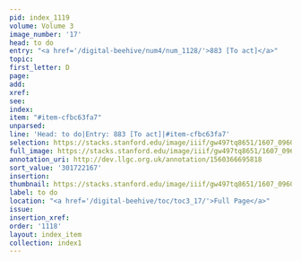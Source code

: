 ```yaml
---
pid: index_1119
volume: Volume 3
image_number: '17'
head: to do
entry: "<a href='/digital-beehive/num4/num_1128/'>883 [To act]</a>"
topic:
first_letter: D
page:
add:
xref:
see:
index:
item: "#item-cfbc63fa7"
unparsed:
line: 'Head: to do|Entry: 883 [To act]|#item-cfbc63fa7'
selection: https://stacks.stanford.edu/image/iiif/gw497tq8651/1607_0960/783,2167,396,140/full/0/default.jpg
full_image: https://stacks.stanford.edu/image/iiif/gw497tq8651/1607_0960/full/full/0/default.jpg
annotation_uri: http://dev.llgc.org.uk/annotation/1560366695818
sort_value: '301722167'
insertion:
thumbnail: https://stacks.stanford.edu/image/iiif/gw497tq8651/1607_0960/783,2167,396,140/150,/0/default.jpg
label: to do
location: "<a href='/digital-beehive/toc/toc3_17/'>Full Page</a>"
issue:
insertion_xref:
order: '1118'
layout: index_item
collection: index1
---
```

